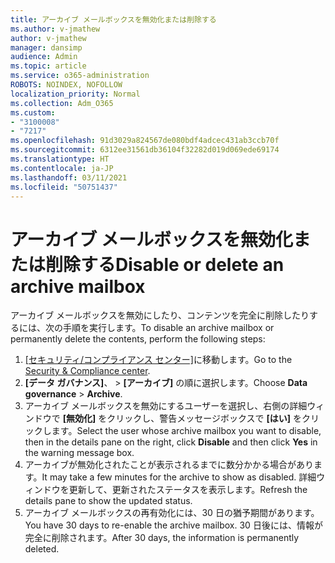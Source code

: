 ```yaml
---
title: アーカイブ メールボックスを無効化または削除する
ms.author: v-jmathew
author: v-jmathew
manager: dansimp
audience: Admin
ms.topic: article
ms.service: o365-administration
ROBOTS: NOINDEX, NOFOLLOW
localization_priority: Normal
ms.collection: Adm_O365
ms.custom:
- "3100008"
- "7217"
ms.openlocfilehash: 91d3029a824567de080bdf4adcec431ab3ccb70f
ms.sourcegitcommit: 6312ee31561db36104f32282d019d069ede69174
ms.translationtype: HT
ms.contentlocale: ja-JP
ms.lasthandoff: 03/11/2021
ms.locfileid: "50751437"
---
```

# <a name="disable-or-delete-an-archive-mailbox"></a><span data-ttu-id="e739d-102">アーカイブ メールボックスを無効化または削除する</span><span class="sxs-lookup"><span data-stu-id="e739d-102">Disable or delete an archive mailbox</span></span>

<span data-ttu-id="e739d-103">アーカイブ メールボックスを無効にしたり、コンテンツを完全に削除したりするには、次の手順を実行します。</span><span class="sxs-lookup"><span data-stu-id="e739d-103">To disable an archive mailbox or permanently delete the contents, perform the following steps:</span></span>

1. <span data-ttu-id="e739d-104">[[セキュリティ/コンプライアンス センター]]( https://go.microsoft.com/fwlink/p/?linkid=2077143)に移動します。</span><span class="sxs-lookup"><span data-stu-id="e739d-104">Go to the [Security & Compliance center]( https://go.microsoft.com/fwlink/p/?linkid=2077143).</span></span>
2. <span data-ttu-id="e739d-105">**[データ ガバナンス]**、 > **[アーカイブ]** の順に選択します。</span><span class="sxs-lookup"><span data-stu-id="e739d-105">Choose **Data governance** > **Archive**.</span></span>
3. <span data-ttu-id="e739d-106">アーカイブ メールボックスを無効にするユーザーを選択し、右側の詳細ウィンドウで **[無効化]** をクリックし、警告メッセージボックスで **[はい]** をクリックします。</span><span class="sxs-lookup"><span data-stu-id="e739d-106">Select the user whose archive mailbox you want to disable, then in the details pane on the right, click **Disable** and then click **Yes** in the warning message box.</span></span>
4. <span data-ttu-id="e739d-107">アーカイブが無効化されたことが表示されるまでに数分かかる場合があります。</span><span class="sxs-lookup"><span data-stu-id="e739d-107">It may take a few minutes for the archive to show as disabled.</span></span> <span data-ttu-id="e739d-108">詳細ウィンドウを更新して、更新されたステータスを表示します。</span><span class="sxs-lookup"><span data-stu-id="e739d-108">Refresh the details pane to show the updated status.</span></span>
5. <span data-ttu-id="e739d-109">アーカイブ メールボックスの再有効化には、30 日の猶予期間があります。</span><span class="sxs-lookup"><span data-stu-id="e739d-109">You have 30 days to re-enable the archive mailbox.</span></span> <span data-ttu-id="e739d-110">30 日後には、情報が完全に削除されます。</span><span class="sxs-lookup"><span data-stu-id="e739d-110">After 30 days, the information is permanently deleted.</span></span>
